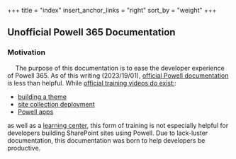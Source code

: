 +++
title = "index"
insert_anchor_links = "right"
sort_by = "weight"
+++

## Unofficial Powell 365 Documentation

### Motivation

&emsp; The purpose of this documentation is to ease the developer experience of Powell 365. As of this writing (2023/19/01), [official Powell documentation](https://support.powell-software.com/hc/en-us) is less than helpful. While [official training videos do exist:](https://www.youtube.com/@powellsoftware6848/videos):
- [building a theme](https://www.youtube.com/watch?v=_JvbDpHYCmo)
- [site collection deployment](https://www.youtube.com/watch?v=oyMBqLUxXfA)
- [Powell apps](https://www.youtube.com/watch?v=U_RZ8Rxpwcw)

as well as a [learning center](https://pow365.sharepoint.com/sites/learningcenter), this form of training is not especially helpful for developers building SharePoint sites using Powell. Due to lack-luster documentation, this documentation was born to help developers be productive.
